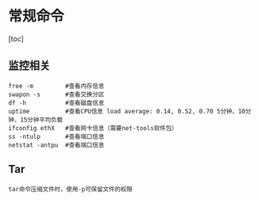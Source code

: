 # 常规命令

[toc]

## 监控相关

```shell
free -m 		#查看内存信息
swapon -s		#查看交换分区
df -h			#查看磁盘信息
uptime			#查看CPU信息 load average: 0.14, 0.52, 0.70 5分钟、10分钟、15分钟平均负载
ifconfig ethX	#查看网卡信息（需要net-tools软件包）
ss -ntulp		#查看端口信息
netstat -antpu	#查看端口信息

```

## Tar

```shell
tar命令压缩文件时，使用-p可保留文件的权限
```

